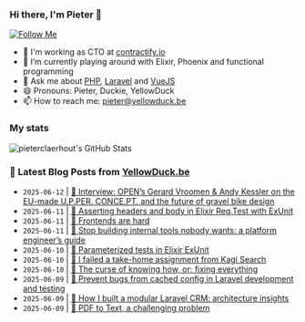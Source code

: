 ### Hi there, I'm Pieter 👋  
[![Follow Me](https://img.shields.io/github/followers/pieterclaerhout?label=Follow&style=social)](https://github.com/pieterclaerhout)

- 🏢 I'm working as CTO at [contractify.io](https://contractify.io)
- 🌱 I’m currently playing around with Elixir, Phoenix and functional programming
- 💬 Ask me about [PHP](https://php.net), [Laravel](http://laravel.com) and [VueJS](https://vuejs.org)
- 😄 Pronouns: Pieter, Duckie, YellowDuck
- 📫 How to reach me: pieter@yellowduck.be

### My stats

![pieterclaerhout's GitHub Stats](https://github-readme-stats.vercel.app/api?username=pieterclaerhout&show_icons=true&count_private=true&line_height=40)

### 📩 Latest Blog Posts from [YellowDuck.be](https://www.yellowduck.be/)
<!-- BLOG-POST-LIST:START -->
- `2025-06-12` | [🔗 Interview: OPEN’s Gerard Vroomen &amp; Andy Kessler on the EU-made U.P.PER. CONCE.PT. and the future of gravel bike design](https://www.yellowduck.be/posts/interview-opens-gerard-vroomen-andy-kessler-on-the-eu-made-u-p-per-conce-pt-and-the-future-of-gravel-bike-design)  
- `2025-06-11` | [🐥 Asserting headers and body in Elixir Req.Test with ExUnit](https://www.yellowduck.be/posts/asserting-headers-and-body-in-elixir-req-test-with-exunit)  
- `2025-06-11` | [🔗 Frontends are hard](https://www.yellowduck.be/posts/frontends-are-hard)  
- `2025-06-11` | [🔗 Stop building internal tools nobody wants: a platform engineer’s guide](https://www.yellowduck.be/posts/stop-building-internal-tools-nobody-wants-a-platform-engineers-guide)  
- `2025-06-10` | [🐥 Parameterized tests in Elixir ExUnit](https://www.yellowduck.be/posts/parameterized-tests-in-elixir-exunit)  
- `2025-06-10` | [🔗 I failed a take-home assignment from Kagi Search](https://www.yellowduck.be/posts/i-failed-a-take-home-assignment-from-kagi-search)  
- `2025-06-10` | [🔗 The curse of knowing how, or; fixing everything](https://www.yellowduck.be/posts/the-curse-of-knowing-how-or-fixing-everything)  
- `2025-06-09` | [🐥 Prevent bugs from cached config in Laravel development and testing](https://www.yellowduck.be/posts/prevent-bugs-from-cached-config-in-laravel-development-and-testing)  
- `2025-06-09` | [🔗 How I built a modular Laravel CRM: architecture insights](https://www.yellowduck.be/posts/how-i-built-a-modular-laravel-crm-architecture-insights-r-laravel)  
- `2025-06-09` | [🔗 PDF to Text, a challenging problem](https://www.yellowduck.be/posts/pdf-to-text-a-challenging-problem)  

<!-- BLOG-POST-LIST:END -->
